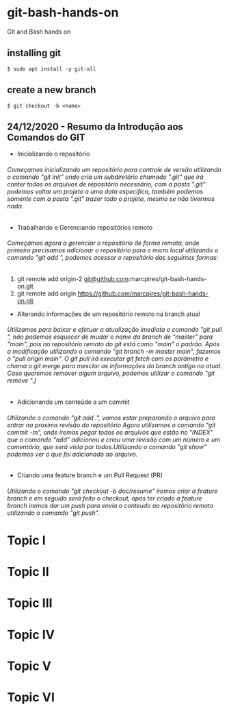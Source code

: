 # git-bash-hands-on

Git and Bash hands on

## installing git

```shell
$ sudo apt install -y git-all
```

## create a new branch

```shell
$ git checkout -b <name>
```


## 24/12/2020 - Resumo da Introdução aos Comandos do GIT  

* Inicializando o repositório 

###### Começamos inicializando um repositório para controle de versão utilizando o comando "git init" onde cria um subdiretório chamado ".git" que irá conter todos os arquivos de repositório necessário, com a  pasta ".git" podemos voltar um projeto a uma data especifica, também podemos somente com a pasta ".git" trazer todo o projeto, mesmo se não tivermos nada.

* Trabalhando e Gerenciando repositórios remoto

###### Começamos agora a gerenciar o repositório de forma remota, onde primeiro precisamos adicionar o repositório para o micro local utilizando o comando "git add <nome> <URL>", podemos acessar o repositório das seguintes formas: 
1. git remote add origin-2 git@github.com:marcpires/git-bash-hands-on.git 
2. git remote add origin https://github.com/marcpires/git-bash-hands-on.git

* Alterando informações de um repositório remoto na branch atual 

###### Utilizamos para baixar e efetuar a atualização imediata o comando "git pull <nome>", não podemos esquecer de mudar o nome da branch de "master" para "main", pois no repositório remoto do git está como "main" o padrão. Após a modificação utilizando o comando "git branch -m master main", fazemos o "pull origin main". O git pull irá executar git fetch com os parâmetro e chama o git merge para mesclar as informações do branch antigo no atual. Caso queremos remover algum arquivo, podemos utilizar o comando "git remove <nome>".]

* Adicionando um conteúdo a um commit 

###### Utilizando o comando "git add .", vamos estar preparando o arquivo para entrar na proxima revisão do repositório Agora utilizamos o comando "git commit -m", onde iremos pegar todos os arquivos que estão no "INDEX" que o comando "add" adicionou e criou uma revisão com um número e um comentário, que será vista por todos.Utilizando o comando "git show" podemos ver o que foi adicionado ao arquivo.

* Criando uma feature branch e um Pull Request (PR) 

###### Utilizando o comando "git checkout -b doc/resume" iremos criar a feature branch e em seguido será feito o checkout, após ter criado a feature branch iremos dar um push para envia o conteudo ao repositório remoto utilizando o comando "git push".

# Topic I

# Topic II

# Topic III

# Topic IV

# Topic V

# Topic VI